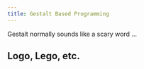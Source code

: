 ```yaml
---
title: Gestalt Based Programming
---
```


Gestalt normally sounds like a scary word ...

## Logo, Lego, etc.
